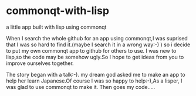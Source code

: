 # commonqt-with-lisp
a little app built with lisp using commonqt

When I search the whole github for an app using commonqt,I was suprised that I was so hard to find it.(maybe I search it in a wrong way:-) ) so i decide to put my own commonqt app to github for others to use. I was new to lisp,so the code may be somehow ugly.So I hope to get ideas from you to improve ourselves together.

The story began with a talk:-). my dream god asked me to make an app to help her learn Japanese.Of course I was so happy to help:-),As a lisper, I was glad to use commonqt to make it. Then goes my code..... 
